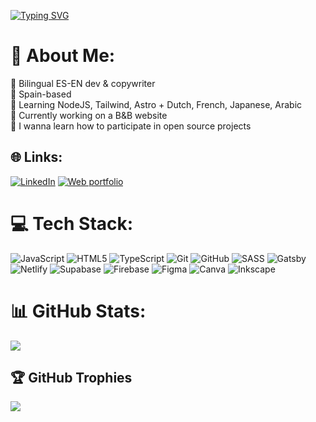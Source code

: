 [![Typing SVG](https://readme-typing-svg.demolab.com?font=Winky+Sans&weight=300&size=50&pause=1000&color=F7B436&vCenter=true&width=435&lines=%F0%9F%91%8B+Hi!+My+name+is+%C3%81lvaro)](https://git.io/typing-svg)

# 💫 About Me:
💬 Bilingual ES-EN dev & copywriter<br>📍 Spain-based<br>🌱 Learning NodeJS, Tailwind, Astro + Dutch, French, Japanese, Arabic<br>🚧 Currently working on a B&B website<br>🔭 I wanna learn how to participate in open source projects


## 🌐 Links:
[![LinkedIn](https://img.shields.io/badge/LinkedIn-%230077B5.svg?logo=linkedin&logoColor=white)](https://linkedin.com/in/https://www.linkedin.com/in/alvaroalarconbermejo/) [![Web portfolio](https://img.shields.io/badge/Web_portfolio-2ea44f)](https://alvaroalarcon.com)

# 💻 Tech Stack:
![JavaScript](https://img.shields.io/badge/javascript-%23323330.svg?style=for-the-badge&logo=javascript&logoColor=%23F7DF1E) ![HTML5](https://img.shields.io/badge/html5-%23E34F26.svg?style=for-the-badge&logo=html5&logoColor=white) ![TypeScript](https://img.shields.io/badge/typescript-%23007ACC.svg?style=for-the-badge&logo=typescript&logoColor=white) ![Git](https://img.shields.io/badge/git-%23F05033.svg?style=for-the-badge&logo=git&logoColor=white) ![GitHub](https://img.shields.io/badge/github-%23121011.svg?style=for-the-badge&logo=github&logoColor=white) ![SASS](https://img.shields.io/badge/SASS-hotpink.svg?style=for-the-badge&logo=SASS&logoColor=white) ![Gatsby](https://img.shields.io/badge/Gatsby-%23663399.svg?style=for-the-badge&logo=gatsby&logoColor=white) ![Netlify](https://img.shields.io/badge/netlify-%23000000.svg?style=for-the-badge&logo=netlify&logoColor=#00C7B7) ![Supabase](https://img.shields.io/badge/Supabase-3ECF8E?style=for-the-badge&logo=supabase&logoColor=white) ![Firebase](https://img.shields.io/badge/firebase-a08021?style=for-the-badge&logo=firebase&logoColor=ffcd34) ![Figma](https://img.shields.io/badge/figma-%23F24E1E.svg?style=for-the-badge&logo=figma&logoColor=white) ![Canva](https://img.shields.io/badge/Canva-%2300C4CC.svg?style=for-the-badge&logo=Canva&logoColor=white) ![Inkscape](https://img.shields.io/badge/Inkscape-e0e0e0?style=for-the-badge&logo=inkscape&logoColor=080A13)
# 📊 GitHub Stats:
![](https://github-readme-stats.vercel.app/api/top-langs/?username=alabalala&theme=dracula&hide_border=false&include_all_commits=true&count_private=false&layout=compact)

## 🏆 GitHub Trophies
![](https://github-profile-trophy.vercel.app/?username=alabalala&theme=shades-of-purple&no-frame=false&no-bg=true&margin-w=4)
